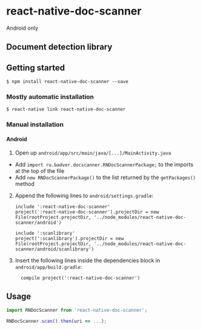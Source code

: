 
# react-native-doc-scanner
Android only

## Document detection library

## Getting started

`$ npm install react-native-doc-scanner --save`

### Mostly automatic installation

`$ react-native link react-native-doc-scanner`

### Manual installation


#### Android

1. Open up `android/app/src/main/java/[...]/MainActivity.java`
  - Add `import ru.badver.docscanner.RNDocScannerPackage;` to the imports at the top of the file
  - Add `new RNDocScannerPackage()` to the list returned by the `getPackages()` method
2. Append the following lines to `android/settings.gradle`:
  	```
    include ':react-native-doc-scanner'
    project(':react-native-doc-scanner').projectDir = new File(rootProject.projectDir, '../node_modules/react-native-doc-scanner/android')
    
    include ':scanlibrary'
    project(':scanlibrary').projectDir = new File(rootProject.projectDir, '../node_modules/react-native-doc-scanner/android/scanlibrary')
  	```
3. Insert the following lines inside the dependencies block in `android/app/build.gradle`:
  	```
      compile project(':react-native-doc-scanner')
  	```


## Usage
```javascript
import RNDocScanner from 'react-native-doc-scanner';

RNDocScanner.scan().then(uri => ...);

```
  
